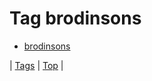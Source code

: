 <!--
title: Tag brodinsons
date: 2020-06-28T15:26:59.689Z
tags:
-->
# Tag brodinsons

 * [brodinsons](90333459882.md)

| [Tags](tags.md) | [Top](index.md) |

